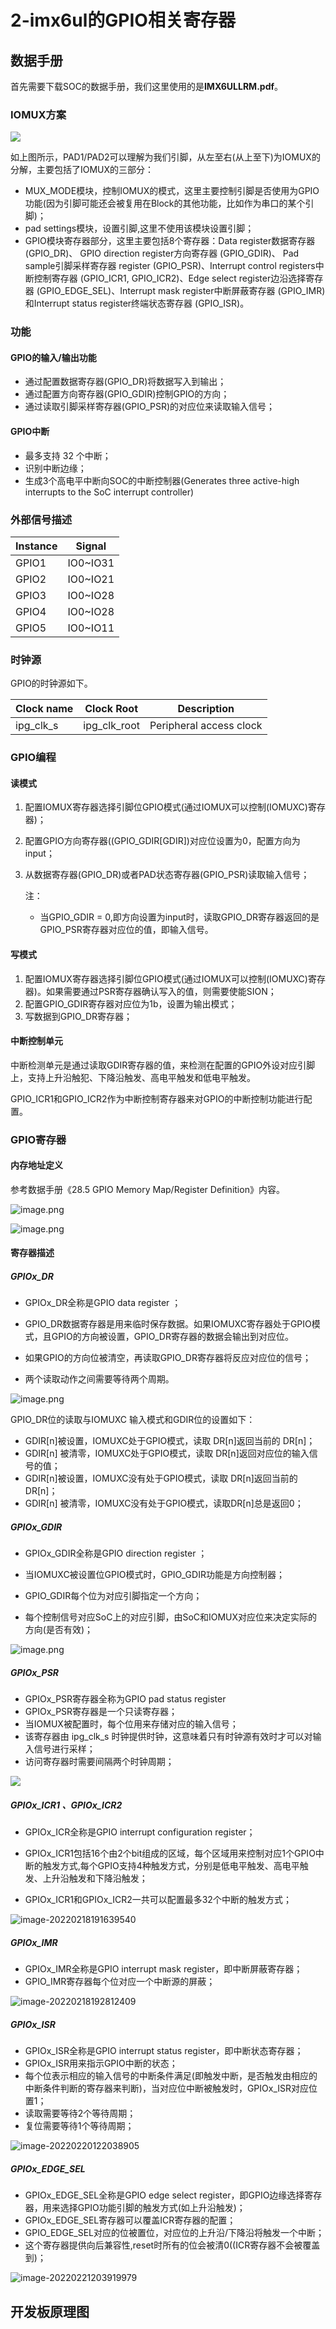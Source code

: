 # 2-imx6ul的GPIO相关寄存器

## 数据手册

首先需要下载SOC的数据手册，我们这里使用的是**IMX6ULLRM.pdf**。

### IOMUX方案

![](https://raw.githubusercontent.com/mdxz2048/mddxz_top_img/main/7ddbd3518a93df7c8dc3fc5d963a37e.png)

如上图所示，PAD1/PAD2可以理解为我们引脚，从左至右(从上至下)为IOMUX的分解，主要包括了IOMUX的三部分：

- MUX_MODE模块，控制IOMUX的模式，这里主要控制引脚是否使用为GPIO功能(因为引脚可能还会被复用在Block的其他功能，比如作为串口的某个引脚)；
- pad settings模块，设置引脚,这里不使用该模块设置引脚；
- GPIO模块寄存器部分，这里主要包括8个寄存器：Data register数据寄存器 (GPIO_DR)、 GPIO direction register方向寄存器 (GPIO_GDIR)、 Pad sample引脚采样寄存器 register (GPIO_PSR)、Interrupt control registers中断控制寄存器 (GPIO_ICR1, GPIO_ICR2)、Edge select register边沿选择寄存器 (GPIO_EDGE_SEL)、Interrupt mask register中断屏蔽寄存器 (GPIO_IMR)和Interrupt status register终端状态寄存器 (GPIO_ISR)。

### 功能

#### GPIO的输入/输出功能

- 通过配置数据寄存器(GPIO_DR)将数据写入到输出；
- 通过配置方向寄存器(GPIO_GDIR)控制GPIO的方向；
- 通过读取引脚采样寄存器(GPIO_PSR)的对应位来读取输入信号；

#### GPIO中断

- 最多支持 32 个中断；
- 识别中断边缘；
- 生成3个高电平中断向SOC的中断控制器(Generates three active-high interrupts to the SoC interrupt controller)

### 外部信号描述

| Instance | Signal   |
| -------- | -------- |
| GPIO1    | IO0~IO31 |
| GPIO2    | IO0~IO21 |
| GPIO3    | IO0~IO28 |
| GPIO4    | IO0~IO28 |
| GPIO5    | IO0~IO11 |

### 时钟源

GPIO的时钟源如下。

| Clock name | Clock Root   | Description             |
| ---------- | ------------ | ----------------------- |
| ipg_clk_s  | ipg_clk_root | Peripheral access clock |

### GPIO编程

#### 读模式

1. 配置IOMUX寄存器选择引脚位GPIO模式(通过IOMUX可以控制(IOMUXC)寄存器)；

2. 配置GPIO方向寄存器((GPIO_GDIR[GDIR])对应位设置为0，配置方向为input；

3. 从数据寄存器(GPIO_DR)或者PAD状态寄存器(GPIO_PSR)读取输入信号；

   注：

   - 当GPIO_GDIR = 0,即方向设置为input时，读取GPIO_DR寄存器返回的是GPIO_PSR寄存器对应位的值，即输入信号。

#### 写模式

1. 配置IOMUX寄存器选择引脚位GPIO模式(通过IOMUX可以控制(IOMUXC)寄存器)。如果需要通过PSR寄存器确认写入的值，则需要使能SION；
2. 配置GPIO_GDIR寄存器对应位为1b，设置为输出模式；
3. 写数据到GPIO_DR寄存器；

#### 中断控制单元

中断检测单元是通过读取GDIR寄存器的值，来检测在配置的GPIO外设对应引脚上，支持上升沿触犯、下降沿触发、高电平触发和低电平触发。

GPIO_ICR1和GPIO_ICR2作为中断控制寄存器来对GPIO的中断控制功能进行配置。

### GPIO寄存器

#### 内存地址定义

参考数据手册《28.5 GPIO Memory Map/Register Definition》内容。

![image.png](https://ae03.alicdn.com/kf/H50218755d1294ffdb54dbe7d0aba119eY.png)

![image.png](https://ae02.alicdn.com/kf/H4742809c1b8c48fd8ae19b6c942980e4Q.png)

#### 寄存器描述

##### GPIOx_DR

- GPIOx_DR全称是GPIO data register ；

- GPIO_DR数据寄存器是用来临时保存数据。如果IOMUXC寄存器处于GPIO模式，且GPIO的方向被设置，GPIO_DR寄存器的数据会输出到对应位。

- 如果GPIO的方向位被清空，再读取GPIO_DR寄存器将反应对应位的信号；

- 两个读取动作之间需要等待两个周期。


![image.png](https://ae05.alicdn.com/kf/H7d15da13e76b4163ac793dc58cda66eeN.png)

GPIO_DR位的读取与IOMUXC 输入模式和GDIR位的设置如下：

- GDIR[n]被设置，IOMUXC处于GPIO模式，读取 DR[n]返回当前的 DR[n]；
- GDIR[n] 被清零，IOMUXC处于GPIO模式，读取 DR[n]返回对应位的输入信号的值；
- GDIR[n]被设置，IOMUXC没有处于GPIO模式，读取 DR[n]返回当前的 DR[n]；
- GDIR[n] 被清零，IOMUXC没有处于GPIO模式，读取DR[n]总是返回0；

##### GPIOx_GDIR

- GPIOx_GDIR全称是GPIO direction register ；

- 当IOMUXC被设置位GPIO模式时，GPIO_GDIR功能是方向控制器；
- GPIO_GDIR每个位为对应引脚指定一个方向；
- 每个控制信号对应SoC上的对应引脚，由SoC和IOMUX对应位来决定实际的方向(是否有效)；

![image.png](https://ae02.alicdn.com/kf/H998f832cb7b9490fb15afaef34f4dbcax.png)

##### GPIOx_PSR

- GPIOx_PSR寄存器全称为GPIO pad status register 
- GPIOx_PSR寄存器是一个只读寄存器；
- 当IOMUX被配置时，每个位用来存储对应的输入信号；
- 该寄存器由 ipg_clk_s 时钟提供时钟，这意味着只有时钟源有效时才可以对输入信号进行采样；
- 访问寄存器时需要间隔两个时钟周期；

![](https://raw.githubusercontent.com/mdxz2048/mddxz_top_img/main/20220218190623.png)

##### GPIOx_ICR1 、GPIOx_ICR2

- GPIOx_ICR全称是GPIO interrupt configuration register；

- GPIOx_ICR1包括16个由2个bit组成的区域，每个区域用来控制对应1个GPIO中断的触发方式,每个GPIO支持4种触发方式，分别是低电平触发、高电平触发、上升沿触发和下降沿触发；
- GPIOx_ICR1和GPIOx_ICR2一共可以配置最多32个中断的触发方式；

![image-20220218191639540](https://raw.githubusercontent.com/mdxz2048/mddxz_top_img/main/image-20220218191639540.png)

##### GPIOx_IMR

- GPIOx_IMR全称是GPIO interrupt mask register，即中断屏蔽寄存器；
- GPIO_IMR寄存器每个位对应一个中断源的屏蔽；

![image-20220218192812409](https://raw.githubusercontent.com/mdxz2048/mddxz_top_img/main/image-20220218192812409.png)

##### GPIOx_ISR

- GPIOx_ISR全称是GPIO interrupt status register，即中断状态寄存器；
- GPIOx_ISR用来指示GPIO中断的状态；
- 每个位表示相应的输入信号的中断条件满足(即触发中断，是否触发由相应的中断条件判断的寄存器来判断)，当对应位中断被触发时，GPIOx_ISR对应位置1；
- 读取需要等待2个等待周期；
- 复位需要等待1个等待周期；

![image-20220220122038905](https://raw.githubusercontent.com/mdxz2048/mddxz_top_img/main/image-20220220122038905.png)

##### GPIOx_EDGE_SEL

- GPIOx_EDGE_SEL全称是GPIO edge select register，即GPIO边缘选择寄存器，用来选择GPIO功能引脚的触发方式(如上升沿触发)；
- GPIOx_EDGE_SEL寄存器可以覆盖ICR寄存器的配置；
- GPIO_EDGE_SEL对应的位被置位，对应位的上升沿/下降沿将触发一个中断；
- 这个寄存器提供向后兼容性,reset时所有的位会被清0((ICR寄存器不会被覆盖到)；

![image-20220221203919979](https://raw.githubusercontent.com/mdxz2048/mddxz_top_img/main/image-20220221203919979.png)

## 开发板原理图

